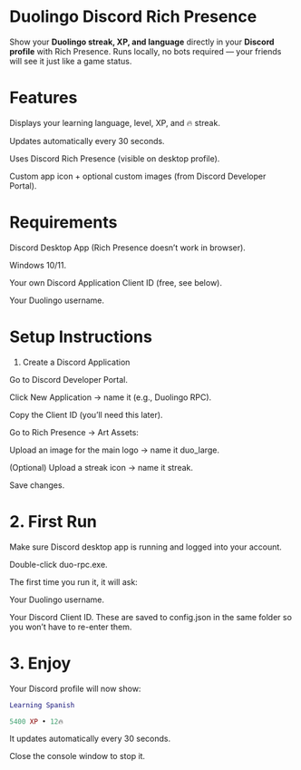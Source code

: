 # Duolingo Discord Rich Presence

Show your **Duolingo streak, XP, and language** directly in your **Discord profile** with Rich Presence.
Runs locally, no bots required — your friends will see it just like a game status.

# Features

Displays your learning language, level, XP, and 🔥 streak.

Updates automatically every 30 seconds.

Uses Discord Rich Presence (visible on desktop profile).

Custom app icon + optional custom images (from Discord Developer Portal).

# Requirements

Discord Desktop App (Rich Presence doesn’t work in browser).

Windows 10/11.

Your own Discord Application Client ID (free, see below).

Your Duolingo username.

# Setup Instructions
1. Create a Discord Application

Go to Discord Developer Portal.

Click New Application → name it (e.g., Duolingo RPC).

Copy the Client ID (you’ll need this later).

Go to Rich Presence → Art Assets:

Upload an image for the main logo → name it duo_large.

(Optional) Upload a streak icon → name it streak.

Save changes.

# 2. First Run

Make sure Discord desktop app is running and logged into your account.

Double-click duo-rpc.exe.

The first time you run it, it will ask:

Your Duolingo username.

Your Discord Client ID.
These are saved to config.json in the same folder so you won’t have to re-enter them.

# 3. Enjoy

Your Discord profile will now show:

```lua
Learning Spanish

5400 XP • 12🔥
```

It updates automatically every 30 seconds.

Close the console window to stop it.
